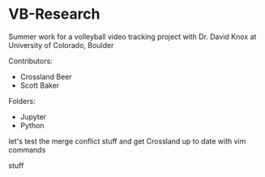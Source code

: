 # VB-Research
Summer work for a volleyball video tracking project with Dr. David Knox at University of Colorado, Boulder

Contributors:
* Crossland Beer
* Scott Baker

Folders:
* Jupyter
* Python


let's test the merge conflict stuff and get Crossland up to date with vim commands

stuff
